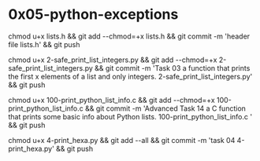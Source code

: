 # 0x05-python-exceptions


chmod u+x lists.h && git add --chmod=+x lists.h && git commit -m 'header file lists.h' && git push

chmod u+x 2-safe_print_list_integers.py && git add --chmod=+x 2-safe_print_list_integers.py && git commit -m 'Task 03 a function that prints the first x elements of a list and only integers. 2-safe_print_list_integers.py' && git push


chmod u+x 100-print_python_list_info.c  && git add --chmod=+x 100-print_python_list_info.c  && git commit -m 'Advanced Task 14 a C function that prints some basic info about Python lists. 100-print_python_list_info.c ' && git push

chmod u+x 4-print_hexa.py && git add --all && git commit -m 'task 04 4-print_hexa.py' && git push
